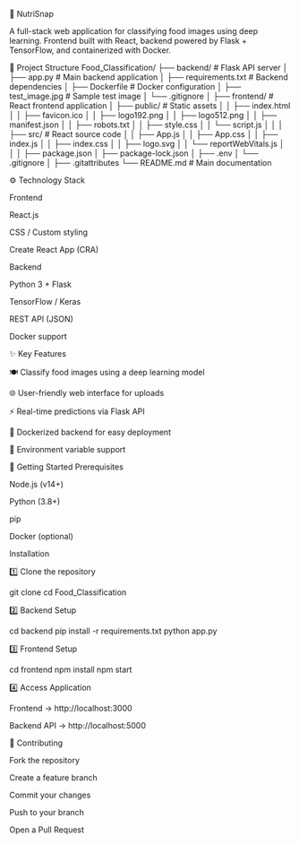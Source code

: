 🍲 NutriSnap

A full-stack web application for classifying food images using deep learning.
Frontend built with React, backend powered by Flask + TensorFlow, and containerized with Docker.

📂 Project Structure
Food_Classification/
├── backend/                  # Flask API server
│   ├── app.py                # Main backend application
│   ├── requirements.txt      # Backend dependencies
│   ├── Dockerfile            # Docker configuration
│   ├── test_image.jpg        # Sample test image
│   └── .gitignore
│
├── frontend/                 # React frontend application
│   ├── public/               # Static assets
│   │   ├── index.html
│   │   ├── favicon.ico
│   │   ├── logo192.png
│   │   ├── logo512.png
│   │   ├── manifest.json
│   │   ├── robots.txt
│   │   ├── style.css
│   │   └── script.js
│   │
│   ├── src/                  # React source code
│   │   ├── App.js
│   │   ├── App.css
│   │   ├── index.js
│   │   ├── index.css
│   │   ├── logo.svg
│   │   └── reportWebVitals.js
│   │
│   ├── package.json
│   ├── package-lock.json
│   ├── .env
│   └── .gitignore
│
├── .gitattributes
└── README.md                 # Main documentation


⚙️ Technology Stack

Frontend

React.js

CSS / Custom styling

Create React App (CRA)

Backend

Python 3 + Flask

TensorFlow / Keras

REST API (JSON)

Docker support

✨ Key Features

🍽️ Classify food images using a deep learning model

🌐 User-friendly web interface for uploads

⚡ Real-time predictions via Flask API

🐳 Dockerized backend for easy deployment

🔑 Environment variable support

🚀 Getting Started
Prerequisites

Node.js (v14+)

Python (3.8+)

pip

Docker (optional)

Installation

1️⃣ Clone the repository

git clone <repository-url>
cd Food_Classification


2️⃣ Backend Setup

cd backend
pip install -r requirements.txt
python app.py


3️⃣ Frontend Setup

cd frontend
npm install
npm start


4️⃣ Access Application

Frontend → http://localhost:3000

Backend API → http://localhost:5000

🤝 Contributing

Fork the repository

Create a feature branch

Commit your changes

Push to your branch

Open a Pull Request
